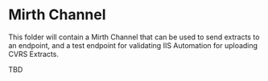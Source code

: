 # Mirth Channel
This folder will contain a Mirth Channel that can be used to send extracts to an endpoint,
and a test endpoint for validating IIS Automation for uploading CVRS Extracts.

TBD